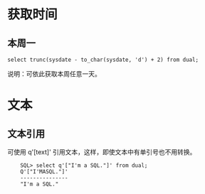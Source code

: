 
# 获取时间
## 本周一

```
select trunc(sysdate - to_char(sysdate, 'd') + 2) from dual;
```

说明：可依此获取本周任意一天。

# 文本

## 文本引用

可使用 q'[text]' 引用文本，这样，即使文本中有单引号也不用转换。

```
	SQL> select q'["I'm a SQL."]' from dual;
	Q'["I'MASQL."]'
	---------------
	"I'm a SQL."
```



